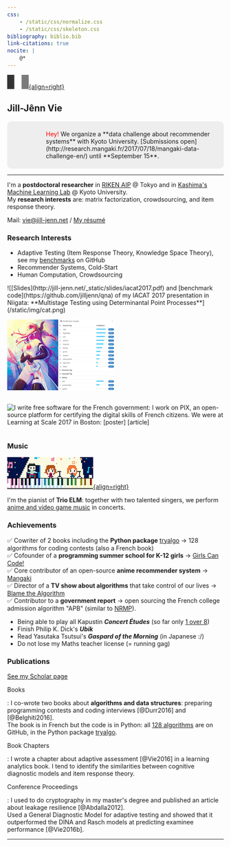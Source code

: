 ```yaml
---
css:
    - /static/css/normalize.css
    - /static/css/skeleton.css
bibliography: biblio.bib
link-citations: true
nocite: |
    @*
---
```

<div class="container">

[![French version](/static/img/french.png){align=right}](http://jill-jenn.net)

## Jill-Jênn Vie

<div style="padding: 1.5em 1.5em 1.5em 90px; background: url('/static/img/kashima-lab.png') #eee 10px 50% no-repeat; border-radius: 10px"><font color="red">Hey!</font> We organize a **data challenge about recommender systems** with Kyoto University.  
[Submissions open](http://research.mangaki.fr/2017/07/18/mangaki-data-challenge-en/) until **September 15**.</div>

---

I'm a **postdoctoral researcher** in [RIKEN AIP](http://www.riken.jp/en/research/labs/aip/) @ Tokyo and in [Kashima's Machine Learning Lab](http://www.ml.ist.i.kyoto-u.ac.jp/en/) @ Kyoto University.  
My **research interests** are: matrix factorization, crowdsourcing, and item response theory.

Mail: vie@jill-jenn.net / [My résumé](http://jill-jenn.net/résumé.pdf)


### Research Interests

- Adaptive Testing (Item Response Theory, Knowledge Space Theory), see my [benchmarks](https://github.com/jilljenn/qna) on GitHub
- Recommender Systems, Cold-Start
- Human Computation, Crowdsourcing

<div style="display: flex; flex-flow: row wrap;">
![[Slides](http://jill-jenn.net/_static/slides/iacat2017.pdf) and [benchmark code](https://github.com/jilljenn/qna) of my IACAT 2017 presentation in Niigata: **Multistage Testing using Determinantal Point Processes**](/static/img/cat.png)

![Our publication **Using Posters to Recommend Anime and Mangas in a Cold-Start Scenario** has been accepted to [**MANPU 2017**](http://manpu2017.imlab.jp) in Kyoto, Nov. 10 <small>(collaborative filtering, LASSO, tag prediction, convolutional neural networks)</small>](/static/img/balse.png)

![I write [free software](https://github.com/sgmap/pix) for the **French government**: I work on [PIX](https://pix.beta.gouv.fr), an open-source platform for certifying the digital skills of French citizens.<br />We were at **Learning at Scale 2017** in Boston: [[poster]](https://github.com/jilljenn/las2017-wip/blob/master/poster-las2017.pdf) [[article]](http://jill-jenn.net/_static/works/a-heuristic-method-for-large-scale-cognitive-diagnostic-computerized-adaptive-testing.pdf)](/static/img/adaptive.png)
</div>


### Music

[![Trio ELM](/static/img/trioelm.png){align=right}](https://youtube.com/c/trioelm)

I'm the pianist of **Trio ELM**: together with two talented singers, we perform [anime and video game music](https://youtube.com/c/trioelm) in concerts.


### Achievements

✅ Cowriter of 2 books including the **Python package** [tryalgo](https://github.com/jilljenn/tryalgo/) → 128 algorithms for coding contests (also a French book)  
✅ Cofounder of a **programming summer school for K-12 girls** → [Girls Can Code!](https://gcc.prologin.org)  
✅ Core contributor of an open-source **anime recommender system** → [Mangaki](https://github.com/mangaki/mangaki/)  
✅ Director of a **TV show about algorithms** that take control of our lives → [Blame the Algorithm](http://fautealgo.fr)  
✅ Contributor to a **government report** → open sourcing the French college admission algorithm "APB" (similar to [NRMP](https://en.wikipedia.org/wiki/National_Resident_Matching_Program)).

- Being able to play all Kapustin ***Concert Études*** (so far only [1 over 8](https://www.youtube.com/watch?v=VykHhf7D6vc))
- Finish Philip K. Dick's ***Ubik***
- Read Yasutaka Tsutsui's ***Gaspard of the Morning*** (in Japanese :/)
- Do not lose my Maths teacher license (= running gag)


### Publications

[See my Scholar page](https://scholar.google.com/citations?hl=en&user=7oCGHIMAAAAJ)

Books

:   I co-wrote two books about **algorithms and data structures**: preparing programming contests and coding interviews [@Durr2016] and [@Belghiti2016].  
The book is in French but the code is in Python: all [128 algorithms](https://github.com/jilljenn/tryalgo/) are on GitHub, in the Python package [tryalgo](https://pypi.python.org/pypi/tryalgo/1.2.2).

Book Chapters

:   I wrote a chapter about adaptive assessment [@Vie2016] in a learning analytics book. I tend to identify the similarities between cognitive diagnostic models and item response theory.

Conference Proceedings

:   I used to do cryptography in my master's degree and published an article about leakage resilience [@Abdalla2012].  
Used a General Diagnostic Model for adaptive testing and showed that it outperformed the DINA and Rasch models at predicting examinee performance [@Vie2016b].

---
</div>